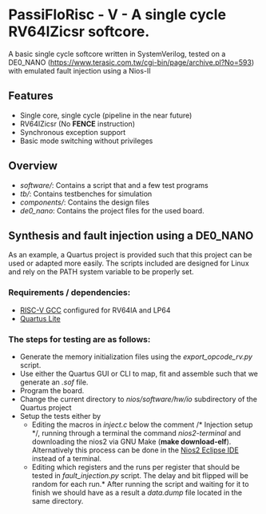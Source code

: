 # PassiFloRisc - V - A single cycle RV64IZicsr softcore.

A basic single cycle softcore written in SystemVerilog, tested on a DE0_NANO (https://www.terasic.com.tw/cgi-bin/page/archive.pl?No=593) with emulated fault injection using a Nios-II

## Features
* Single core, single cycle (pipeline in the near future)
* RV64IZicsr (No **FENCE** instruction)
* Synchronous exception support
* Basic mode switching without privileges 

## Overview
* *software/*: Contains a script that and a few test programs
* *tb/*: Contains testbenches for simulation
* *components/*: Contains the design files
* *de0_nano*: Contains the project files for the used board.

## Synthesis and fault injection using a DE0_NANO
As an example, a Quartus project is provided such that this project can be used or adapted more easily.
The scripts included are designed for Linux and rely on the PATH system variable to be properly set.

### Requirements / dependencies:
* [RISC-V GCC](https://github.com/riscv-collab/riscv-gnu-toolchain) configured for RV64IA and LP64
* [Quartus Lite](https://www.intel.com/content/www/us/en/software-kit/660904/intel-quartus-prime-lite-edition-design-software-version-20-1-1-for-linux.html)

### The steps for testing are as follows:
* Generate the memory initialization files using the *export_opcode_rv.py* script. 
* Use either the Quartus GUI or CLI to map, fit and assemble such that we generate an *.sof* file.
* Program the board.
* Change the current directory to *nios/software/hw/io* subdirectory of the Quartus project
* Setup the tests either by
  * Editing the macros in *inject.c* below the comment /* Injection setup */, running through a terminal the command *nios2-terminal* and downloading the nios2 via GNU Make (**make download-elf**). Alternatively this process can be done in the [Nios2 Eclipse IDE](https://www.intel.com/content/www/us/en/docs/programmable/683525/21-3/installing-eclipse-ide-into-eds.html) instead of a terminal.
  * Editing which registers and the runs per register that should be tested in *fault_injection.py* script. The delay and bit flipped will be random for each run.* After running the script and waiting for it to finish we should have as a result a *data.dump* file located in the same directory.

